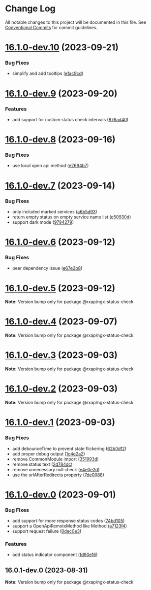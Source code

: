 # Change Log

All notable changes to this project will be documented in this file.
See [Conventional Commits](https://conventionalcommits.org) for commit guidelines.

# [16.1.0-dev.10](https://gitlab.com/rxap/packages/compare/@rxap/ngx-status-check@16.1.0-dev.9...@rxap/ngx-status-check@16.1.0-dev.10) (2023-09-21)

### Bug Fixes

- simplify and add tooltips ([e1ac9cd](https://gitlab.com/rxap/packages/commit/e1ac9cdc5cbfdab0b5c30382e4a2af85dca6f34a))

# [16.1.0-dev.9](https://gitlab.com/rxap/packages/compare/@rxap/ngx-status-check@16.1.0-dev.8...@rxap/ngx-status-check@16.1.0-dev.9) (2023-09-20)

### Features

- add support for custom status check intervals ([876ad40](https://gitlab.com/rxap/packages/commit/876ad40b715deb45413c2fcc5975f98754f1594c))

# [16.1.0-dev.8](https://gitlab.com/rxap/packages/compare/@rxap/ngx-status-check@16.1.0-dev.7...@rxap/ngx-status-check@16.1.0-dev.8) (2023-09-16)

### Bug Fixes

- use local open api method ([e2694b7](https://gitlab.com/rxap/packages/commit/e2694b7189a083e774be2f7dd3f70b316518f166))

# [16.1.0-dev.7](https://gitlab.com/rxap/packages/compare/@rxap/ngx-status-check@16.1.0-dev.6...@rxap/ngx-status-check@16.1.0-dev.7) (2023-09-14)

### Bug Fixes

- only included marked services ([a6b5d93](https://gitlab.com/rxap/packages/commit/a6b5d9312d3c5701ff3ac9b0770fcee4919fbb16))
- return empty status on empty service name list ([e50930d](https://gitlab.com/rxap/packages/commit/e50930db79b70665997bcf5de2b3087d19864d1e))
- support dark mode ([9794279](https://gitlab.com/rxap/packages/commit/9794279c80a304fe7ff176034addb5fd60a0eb47))

# [16.1.0-dev.6](https://gitlab.com/rxap/packages/compare/@rxap/ngx-status-check@16.1.0-dev.5...@rxap/ngx-status-check@16.1.0-dev.6) (2023-09-12)

### Bug Fixes

- peer dependency issue ([e67e2b8](https://gitlab.com/rxap/packages/commit/e67e2b8eb884b598536d16c2c544a9ad9be5b53e))

# [16.1.0-dev.5](https://gitlab.com/rxap/packages/compare/@rxap/ngx-status-check@16.1.0-dev.4...@rxap/ngx-status-check@16.1.0-dev.5) (2023-09-12)

**Note:** Version bump only for package @rxap/ngx-status-check

# [16.1.0-dev.4](https://gitlab.com/rxap/packages/compare/@rxap/ngx-status-check@16.1.0-dev.3...@rxap/ngx-status-check@16.1.0-dev.4) (2023-09-07)

**Note:** Version bump only for package @rxap/ngx-status-check

# [16.1.0-dev.3](https://gitlab.com/rxap/packages/compare/@rxap/ngx-status-check@16.1.0-dev.2...@rxap/ngx-status-check@16.1.0-dev.3) (2023-09-03)

**Note:** Version bump only for package @rxap/ngx-status-check

# [16.1.0-dev.2](https://gitlab.com/rxap/packages/compare/@rxap/ngx-status-check@16.1.0-dev.1...@rxap/ngx-status-check@16.1.0-dev.2) (2023-09-03)

**Note:** Version bump only for package @rxap/ngx-status-check

# [16.1.0-dev.1](https://gitlab.com/rxap/packages/compare/@rxap/ngx-status-check@16.1.0-dev.0...@rxap/ngx-status-check@16.1.0-dev.1) (2023-09-03)

### Bug Fixes

- add debounceTime to prevent state flickering ([62b0df2](https://gitlab.com/rxap/packages/commit/62b0df2e78d5a7c0f62fc680395e61d0be4106cb))
- add proper debug output ([1c4e2a2](https://gitlab.com/rxap/packages/commit/1c4e2a2fca02f01509a30d8727489d418bde2ed9))
- remove CommonModule import ([351993d](https://gitlab.com/rxap/packages/commit/351993d4edc288a1492b9304f08a6faad8f96769))
- remove status text ([2d784dc](https://gitlab.com/rxap/packages/commit/2d784dc82897762fa835706c71b948cdc223bd3a))
- remove unnecessary null check ([e4e0e2d](https://gitlab.com/rxap/packages/commit/e4e0e2dfdf845b0e4e9eea83a84fbc0d6c0f166e))
- use the urlAfterRedirects property ([7de0088](https://gitlab.com/rxap/packages/commit/7de0088b505c0484075cb91117d820de88bd018a))

# [16.1.0-dev.0](https://gitlab.com/rxap/packages/compare/@rxap/ngx-status-check@16.0.1-dev.0...@rxap/ngx-status-check@16.1.0-dev.0) (2023-09-01)

### Bug Fixes

- add support for more response status codes ([74bd105](https://gitlab.com/rxap/packages/commit/74bd1058700cfae72d1d1ec5c140e63037d24356))
- support a OpenApiRemoteMethod like Method ([a7123f4](https://gitlab.com/rxap/packages/commit/a7123f43c78598f1a7ff4f9d4fdaa671a618e037))
- support request failure ([0dec0e3](https://gitlab.com/rxap/packages/commit/0dec0e378a6f19dbe3838d48571b272752ac910e))

### Features

- add status indicator component ([fd90e16](https://gitlab.com/rxap/packages/commit/fd90e16936a055594e9c7c586d1621ed5d90f39e))

## 16.0.1-dev.0 (2023-08-31)

**Note:** Version bump only for package @rxap/ngx-status-check
